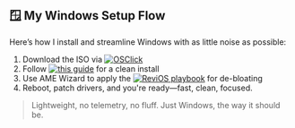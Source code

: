 ## 🪟 My Windows Setup Flow

Here’s how I install and streamline Windows with as little noise as possible:

1. Download the ISO via [![OSClick](https://img.shields.io/badge/OSClick-purple)](https://os.click/en)  
2. Follow [![this guide](https://img.shields.io/badge/This_guide-red)](https://rtech.support/installations/install-11/) for a clean install  
3. Use AME Wizard to apply the [![ReviOS playbook](https://img.shields.io/badge/Revi_OS-playbook-red)](https://revi.cc) for de-bloating  
4. Reboot, patch drivers, and you're ready—fast, clean, focused.

> Lightweight, no telemetry, no fluff. Just Windows, the way it should be.
